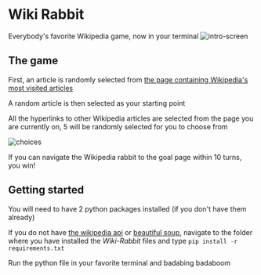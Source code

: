 # Wiki Rabbit
Everybody's favorite Wikipedia game, now in your terminal
![intro-screen](https://i.imgur.com/x4giUCy.png)
## The game
First, an article is randomly selected from [the page containing Wikipedia's most visited articles](https://en.wikipedia.org/wiki/Wikipedia:Multiyear_ranking_of_most_viewed_pages)

A random article is then selected as your starting point 

All the hyperlinks to other Wikipedia articles are selected from the page you are currently on, 5 will be randomly selected for you to choose from 

![choices](https://i.imgur.com/iMBny7f.png)

If you can navigate the Wikipedia rabbit to the goal page within 10 turns, you win!

## Getting started 
You will need to have 2 python packages installed (if you don't have them already)

If you do not have [the wikipedia api](https://pypi.org/project/wikipedia/) or [beautiful soup](https://www.crummy.com/software/BeautifulSoup/bs4/doc/), navigate to the folder where you have installed the *Wiki-Rabbit* files and type `pip install -r requirements.txt `

Run the python file in your favorite terminal and badabing badaboom
